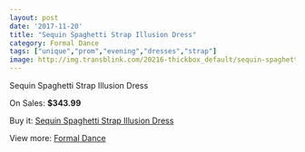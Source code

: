 ```yaml
---
layout: post
date: '2017-11-20'
title: "Sequin Spaghetti Strap Illusion Dress"
category: Formal Dance
tags: ["unique","prom","evening","dresses","strap"]
image: http://img.transblink.com/20216-thickbox_default/sequin-spaghetti-strap-illusion-dress.jpg
---
```

Sequin Spaghetti Strap Illusion Dress

On Sales: **$343.99**
<a href="https://www.transblink.com/en/formal-dance/6375-sequin-spaghetti-strap-illusion-dress.html"><amp-img layout="responsive" width="600" height="600" src="//img.transblink.com/20216-thickbox_default/sequin-spaghetti-strap-illusion-dress.jpg" alt="Sequin Spaghetti Strap Illusion Dress 0" /></a>
<a href="https://www.transblink.com/en/formal-dance/6375-sequin-spaghetti-strap-illusion-dress.html"><amp-img layout="responsive" width="600" height="600" src="//img.transblink.com/20217-thickbox_default/sequin-spaghetti-strap-illusion-dress.jpg" alt="Sequin Spaghetti Strap Illusion Dress 1" /></a>

Buy it: [Sequin Spaghetti Strap Illusion Dress](https://www.transblink.com/en/formal-dance/6375-sequin-spaghetti-strap-illusion-dress.html "Sequin Spaghetti Strap Illusion Dress")

View more: [Formal Dance](https://www.transblink.com/en/6-formal-dance "Formal Dance")